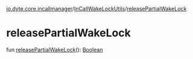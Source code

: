 [io.dyte.core.incallmanager](../index.md)/[InCallWakeLockUtils](index.md)/[releasePartialWakeLock](release-partial-wake-lock.md)

# releasePartialWakeLock


fun [releasePartialWakeLock](release-partial-wake-lock.md)(): [Boolean](https://kotlinlang.org/api/latest/jvm/stdlib/kotlin/-boolean/index.html)
